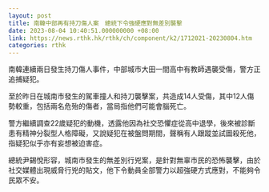 ```yaml
---
layout: post
title: 南韓中部再有持刀傷人案　總統下令強硬應對無差別襲擊
date: 2023-08-04 10:40:51.000000000 +08:00
link: https://news.rthk.hk/rthk/ch/component/k2/1712021-20230804.htm
categories: rthk
---
```


南韓連續兩日發生持刀傷人事件，中部城市大田一間高中有教師遇襲受傷，警方正追捕疑犯。

至於昨日在城南市發生的駕車撞人和持刀襲擊案，共造成14人受傷，其中12人傷勢較重，包括兩名危殆的傷者，當局指他們可能會腦死亡。

警方繼續調查22歲疑犯的動機，透露他因為社交恐懼症從高中退學，後來被診斷患有精神分裂型人格障礙，又說疑犯在被盤問期間，聲稱有人跟蹤並試圖殺死他，指疑犯似乎亦有妄想被迫害症。

總統尹錫悅形容，城南市發生的無差別行兇案，是針對無辜市民的恐怖襲擊，由於社交媒體出現威脅行兇的貼文，他下令動員全部警力以超強硬方式應對，不能夠令民眾不安。
